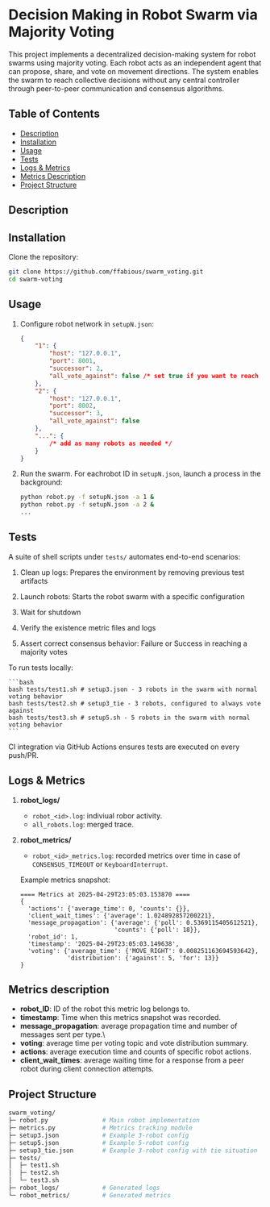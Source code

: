# Decision Making in Robot Swarm via Majority Voting

This project implements a decentralized decision-making system for robot swarms using majority voting. Each robot acts as an independent agent that can propose, share, and vote on movement directions. The system enables the swarm to reach collective decisions without any central controller through peer-to-peer communication and consensus algorithms.

## Table of Contents

- [Description](#description)
- [Installation](#installation)
- [Usage](#usage)
- [Tests](#tests)
- [Logs & Metrics](#logs--metrics)
- [Metrics Description](#metrics-description)
- [Project Structure](#project-structure)

## Description

## Installation

Clone the repository:
   ```bash
   git clone https://github.com/ffabious/swarm_voting.git
   cd swarm-voting
   ```

## Usage

1. Configure robot network in ```setupN.json```:
    ```json
    {
        "1": {
            "host": "127.0.0.1",
            "port": 8001,
            "successor": 2,
            "all_vote_against": false /* set true if you want to reach tie situation */
        },
        "2": {
            "host": "127.0.0.1",
            "port": 8002,
            "successor": 3,
            "all_vote_against": false
        },
        "...": { 
            /* add as many robots as needed */ 
        }
    }
    ```
2. Run the swarm. For eachrobot ID in ```setupN.json```, launch a process in the background:
    ```bash
    python robot.py -f setupN.json -a 1 &
    python robot.py -f setupN.json -a 2 &
    ...
    ```

## Tests

A suite of shell scripts under ```tests/``` automates end-to-end scenarios:

1. Clean up logs: Prepares the environment by removing previous test artifacts

2. Launch robots: Starts the robot swarm with a specific configuration

3. Wait for shutdown

4. Verify the existence metric files and logs

5. Assert correct consensus behavior: Failure or Success in reaching a majority votes

To run tests locally:

    ```bash
    bash tests/test1.sh # setup3.json - 3 robots in the swarm with normal voting behavior
    bash tests/test2.sh # setup3_tie - 3 robots, configured to always vote against
    bash tests/test3.sh # setup5.sh - 5 robots in the swarm with normal voting behavior
    ```
CI integration via GitHub Actions ensures tests are executed on every push/PR.

## Logs & Metrics

1. **robot_logs/**
    * ```robot_<id>.log```: indiviual robor activity.
    * ```all_robots.log```: merged trace.

2. **robot_metrics/**
    * ```robot_<id>_metrics.log```: recorded metrics over time in case of ```CONSENSUS_TIMEOUT``` or ```KeyboardInterrupt```. 

    Example metrics snapshot:

      ```text
      ==== Metrics at 2025-04-29T23:05:03.153870 ==== 
      {
        'actions': {'average_time': 0, 'counts': {}},
        'client_wait_times': {'average': 1.024892857200221},
        'message_propagation': {'average': {'poll': 0.5369115405612521},
                                'counts': {'poll': 18}},
        'robot_id': 1,
        'timestamp': '2025-04-29T23:05:03.149638',
        'voting': {'average_time': {'MOVE_RIGHT': 0.008251163694593642},
                   'distribution': {'against': 5, 'for': 13}}
      }
      ```

## Metrics description

* **robot_ID**: ID of the robot this metric log belongs to.
* **timestamp**: Time when this metrics snapshot was recorded.
* **message_propagation**: average propagation time and number of messages sent per type.\
* **voting**: average time per voting topic and vote distribution summary.
* **actions**: average execution time and counts of specific robot actions.
* **client_wait_times**: average waiting time for a response from a peer robot during client connection attempts.

## Project Structure

```bash
swarm_voting/
├─ robot.py               # Main robot implementation
├─ metrics.py             # Metrics tracking module
├─ setup3.json            # Example 3-robot config
├─ setup5.json            # Example 5-robot config
├─ setup3_tie.json        # Example 3-robot config with tie situation
├─ tests/
│  ├─ test1.sh
│  ├─ test2.sh
│  └─ test3.sh
├─ robot_logs/            # Generated logs
└─ robot_metrics/         # Generated metrics
```
